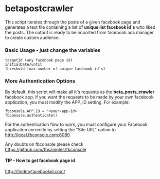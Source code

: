 # betapostcrawler

This script iterates through the posts of a given facebook page and generates a text file containing a list of <b>unique list facebook id`s</b> who liked the posts. The output is ready to be imported from facebook ads manager to create custom audience.

### Basic Usage - just change the variables ###

    targetId (any facebook page id)
    initialDate/until
    threshold (max number of unique facebook id`s)

### More Authentication Options ###

By default, this script will make all it's requests as the <b>beta_posts_crawler</b> facebook app.
If you want the requests to be made by your own facebook application, you must
modify the APP_ID setting.  For example:

    fbconsole.APP_ID = '<your-app-id>'
    fbconsole.authenticate()

For the authentication flow to work, you must configure your Facebook
application correctly by setting the "Site URL" option to http://local.fbconsole.com:8080

Any doubts on fbconsole please check https://github.com/fbsamples/fbconsole

#### TIP - How to get facebook page id ####

http://findmyfacebookid.com/
